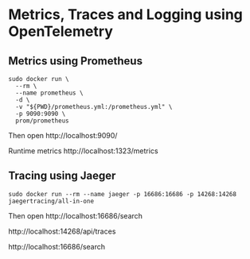 # Metrics, Traces and Logging using OpenTelemetry

## Metrics using Prometheus

```
sudo docker run \
  --rm \
  --name prometheus \
  -d \
  -v "${PWD}/prometheus.yml:/prometheus.yml" \
  -p 9090:9090 \
  prom/prometheus
```

Then open http://localhost:9090/

Runtime metrics http://localhost:1323/metrics

## Tracing using Jaeger

```
sudo docker run --rm --name jaeger -p 16686:16686 -p 14268:14268 jaegertracing/all-in-one
```

Then open http://localhost:16686/search




http://localhost:14268/api/traces

http://localhost:16686/search
